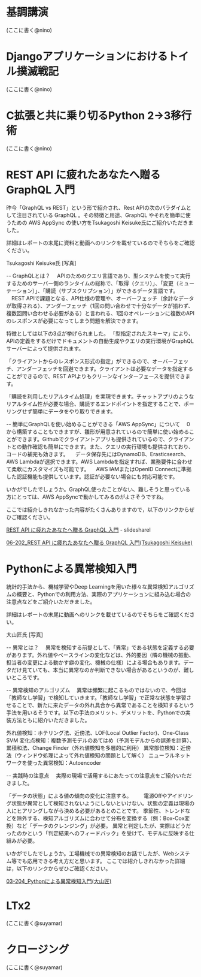 # 基調講演

(ここに書く@nino)

# Djangoアプリケーションにおけるトイル撲滅戦記

(ここに書く@nino)

# C拡張と共に乗り切るPython 2→3移行術

(ここに書く@nino)

# REST API に疲れたあなたへ贈る GraphQL 入門

昨今「GraphQL vs REST」という形で紹介され、Rest APIの次のパラダイムとして注目されている GraphQL 。その特徴と用途、GraphQL やそれを簡単に使うための AWS AppSync の使い方をTsukagoshi Keisuke氏にご紹介いただきました。

詳細はレポートの末尾に資料と動画へのリンクを載せているのでそちらをご確認ください。

Tsukagoshi Keisuke氏
[写真]

-- GraphQLとは？
　APIのためのクエリ言語であり、型システムを使って実行するためのサーバー側のランタイムの総称で、「取得（クエリ）」、「変更（ミューテーション）」、「購読（サブスクリプション）」ができるデータ言語です。
　REST APIで課題となる、API仕様の管理や、オーバーフェッチ（余計なデータが取得される）、アンダーフェッチ（1回の問い合わせで十分なデータが揃わず、複数回問い合わせる必要がある）と言われる、1回のオペレーションに複数のAPIのレスポンスが必要になってしまう問題を解決できます。

特徴としては以下の3点が挙げられました。
「型指定されたスキーマ」により、APIの定義をするだけでドキュメントの自動生成やクエリの実行環境がGraphQLサーバーによって提供されます。

「クライアントからのレスポンス形式の指定」ができるので、オーバーフェッチ、アンダーフェッチを回避できます。クライアントは必要なデータを指定することができるので、REST APIよりもクリーンなインターフェースを提供できます。

「購読を利用したリアルタイム処理」を実現できます。チャットアプリのようなリアルタイム性が必要な場合、購読するエンドポイントを指定することで、ポーリングせず簡単にデータをやり取りできます。

-- 簡単にGraphQLを使い始めることができる「AWS AppSync」について
　0から構築することもできますが、雛形が用意されているので簡単に使い始めることができます。Githubでクライアントアプリも提供されているので、クライアントとの動作確認も簡単にできます。また、クエリの実行環境も提供されており、コードの補完も効きます。
　データ保存先にはDynamoDB、Erasticsearch、AWS Lambdaが選択できます。AWS Lambdaを指定すれば、業務要件に合わせて柔軟にカスタマイズも可能です。
　AWS IAMまたはOpenID Connectに準拠した認証機能も提供しています。認証が必要ない場合にも対応可能です。

いかがでしたでしょうか。GraphQL使ったことがない、難しそうと思っている方にとっては、AWS AppSyncで動かしてみるのがよさそうですね。

ここでは紹介しきれなかった内容がたくさんありますので，以下のリンクからぜひご確認ください。

[REST API に疲れたあなたへ贈る GraphQL 入門](https://www.slideshare.net/keisuketsukagoshi/rest-api-graphq) - slidesharel


[06-202_REST API に疲れたあなたへ贈る GraphQL 入門(Tsukagoshi Keisuke)](https://www.youtube.com/watch?v=KVQHPtOef-8)

# Pythonによる異常検知入門

統計的手法から、機械学習やDeep Learningを用いた様々な異常検知アルゴリズムの概要と、Pythonでの利用方法、実際のアプリケーションに組み込む場合の注意点などをご紹介いただきました。


詳細はレポートの末尾に動画へのリンクを載せているのでそちらをご確認ください。

大山匠氏
[写真]

-- 異常とは？
　異常を検知する前提として、「異常」である状態を定義する必要があります。外れ値やベースラインの変化などは、外的要因（隣の機械の振動、担当者の変更による動かす癖の変化、機械の仕様）による場合もあります。データだけ見ていても、本当に異常なのか判断できない場合があるというのが、難しいところです。

--  異常検知のアルゴリズム
　異常は頻繁に起こるものではないので、今回は「教師なし学習」で検知していきます。「教師なし学習」で正常な状態を学習させることで、新たに来たデータの外れ具合から異常であることを検知するという手法を用いるそうです。以下の手法のメリット、デメリットを、Pythonでの実装方法ともに紹介いただきました。

外れ値検知：ホテリング法、近傍法、LOF(Local Outlier Factor)、One-Class SVM
変化点検知：複数予測モデルのあてはめ（予測モデルからの誤差を計算）、累積和法、Change Finder（外れ値検知を多層的に利用）
異常部位検知：近傍法（ウィンドウ処理によって外れ値検知の問題として解く）
ニューラルネットワークを使った異常検知：Autoencoder

-- 実践時の注意点
　実際の現場で活用するにあたっての注意点をご紹介いただきました。

「データの状態」による値の傾向の変化に注意する。
　　電源Offやアイドリング状態が異常として検知されないようにしないといけない。状態の定義は現場の人にヒアリングしながら決める必要があるとのことです。
季節性、トレンドなどを除外する、検知アルゴリズムに合わせて分布を変換する（例：Box-Cox変換）など「データのクレンジング」が必要。
異常と判定したが、実際はどうだったのかという「判定結果へのフィードバック」を受けて、モデルに反映する仕組みが必要。

いかがでしたでしょうか。工場機械での異常検知のお話でしたが、Webシステム等でも応用できる考え方だと思います。
ここでは紹介しきれなかった詳細は，以下のリンクからぜひご確認ください。

[03-204_Pythonによる異常検知入門(大山匠)](https://www.youtube.com/watch?v=es_3W6H4oSI)

# LTx2

(ここに書く@suyamar)

# クロージング

(ここに書く@suyamar)

